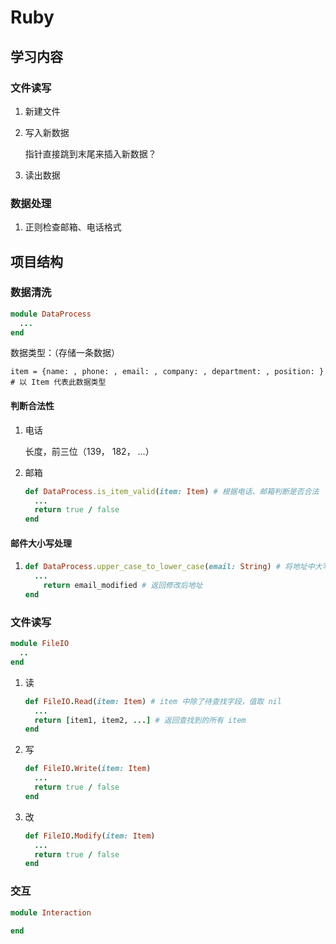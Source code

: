 # Ruby

## 学习内容

###  文件读写

1.   新建文件

2. 写入新数据

     指针直接跳到末尾来插入新数据？

3. 读出数据

### 数据处理

1. 正则检查邮箱、电话格式

## 项目结构

### 数据清洗

```ruby
module DataProcess
  ...
end
```

数据类型：（存储一条数据）

```
item = {name: , phone: , email: , company: , department: , position: }
# 以 Item 代表此数据类型
```

#### 判断合法性

1. 电话

   长度，前三位（139， 182， …） 

2. 邮箱

   ```ruby
   def DataProcess.is_item_valid(item: Item) # 根据电话、邮箱判断是否合法
     ...
     return true / false
   end
   ```

#### 邮件大小写处理

1. ```ruby
   def DataProcess.upper_case_to_lower_case(email: String) # 将地址中大写改为小写
     ...
       return email_modified # 返回修改后地址
   end
   ```

### 文件读写

```ruby
module FileIO
  ..
end
```

1. 读

   ```ruby
   def FileIO.Read(item: Item) # item 中除了待查找字段，值取 nil
     ...
     return [item1, item2, ...] # 返回查找到的所有 item
   end
   ```

2. 写

   ```ruby
   def FileIO.Write(item: Item)
     ...
     return true / false
   end
   ```

3. 改

   ```ruby
   def FileIO.Modify(item: Item)
     ...
     return true / false
   end
   ```

### 交互

```ruby
module Interaction
  
end
```

